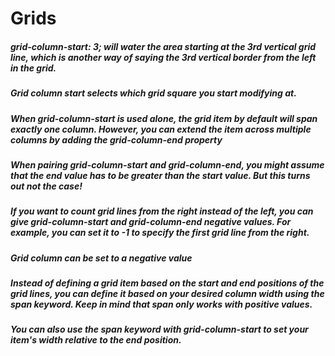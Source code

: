 # Grids

##### grid-column-start: 3; will water the area starting at the 3rd vertical grid line, which is another way of saying the 3rd vertical border from the left in the grid.

##### Grid column start selects which grid square you start modifying at.

##### When grid-column-start is used alone, the grid item by default will span exactly one column. However, you can extend the item across multiple columns by adding the grid-column-end property

##### When pairing grid-column-start and grid-column-end, you might assume that the end value has to be greater than the start value. But this turns out not the case!

##### If you want to count grid lines from the right instead of the left, you can give grid-column-start and grid-column-end negative values. For example, you can set it to -1 to specify the first grid line from the right.

##### Grid column can be set to a negative value

##### Instead of defining a grid item based on the start and end positions of the grid lines, you can define it based on your desired column width using the span keyword. Keep in mind that span only works with positive values.

##### You can also use the span keyword with grid-column-start to set your item's width relative to the end position.


